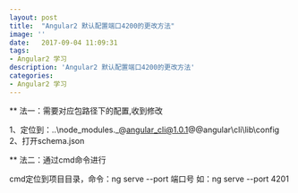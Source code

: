 ```yaml
---
layout: post
title:  "Angular2 默认配置端口4200的更改方法"
image: ''
date:   2017-09-04 11:09:31
tags: 
- Angular2 学习
description: 'Angular2 默认配置端口4200的更改方法'
categories:
- Angular2 学习
---
```

 
 

** 法一：需要对应包路径下的配置,收到修改

1、定位到：..\node_modules\._@angular_cli@1.0.1@@angular\cli\lib\config
2、打开schema.json

** 法二：通过cmd命令进行

cmd定位到项目目录，命令：ng serve --port 端口号
如：ng serve --port 4201

	
	
	
	
	
	
	
	
	
	
	
	
	
	
	
	
